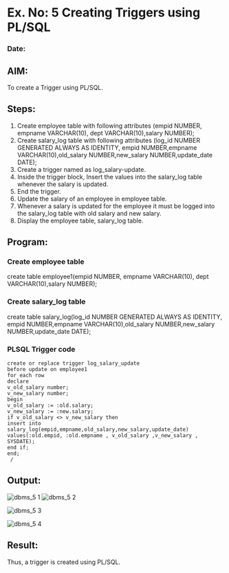 # Ex. No: 5 Creating Triggers using PL/SQL
### Date:

## AIM: 
To create a Trigger using PL/SQL.

## Steps:
1. Create employee table with following attributes (empid NUMBER, empname VARCHAR(10), dept VARCHAR(10),salary NUMBER);
2. Create salary_log table with following attributes (log_id NUMBER GENERATED ALWAYS AS IDENTITY, empid NUMBER,empname VARCHAR(10),old_salary NUMBER,new_salary NUMBER,update_date DATE);
3. Create a trigger named as log_salary-update.
4. Inside the trigger block, Insert the values into the salary_log table whenever the salary is updated.
5. End the trigger.
6. Update the salary of an employee in employee table.
7. Whenever a salary is updated for the employee it must be logged into the salary_log table with old salary and new salary.
8. Display the employee table, salary_log table.

## Program:
### Create employee table
create table employee1(empid NUMBER, empname VARCHAR(10), dept VARCHAR(10),salary NUMBER);
### Create salary_log table
create table salary_log(log_id NUMBER GENERATED ALWAYS AS IDENTITY, empid NUMBER,empname VARCHAR(10),old_salary NUMBER,new_salary NUMBER,update_date DATE);
### PLSQL Trigger code
```
create or replace trigger log_salary_update
before update on employee1
for each row
declare
v_old_salary number;
v_new_salary number;
begin
v_old_salary := :old.salary;
v_new_salary := :new.salary;
if v_old_salary <> v_new_salary then
insert into salary_log(empid,empname,old_salary,new_salary,update_date)
values(:old.empid, :old.empname , v_old_salary ,v_new_salary , SYSDATE);
end if;     
end;
 /
 ```

## Output:

![dbms_5 1](https://github.com/gummadileepkumar/Ex-No-5-Creating-Triggers-using-PL-SQL/assets/118707761/f6d4be8b-c22f-470d-9c3c-0c9e3061a29b)
![dbms_5 2](https://github.com/gummadileepkumar/Ex-No-5-Creating-Triggers-using-PL-SQL/assets/118707761/6e61903f-4e03-417a-9385-fa58f12deeb2)

![dbms_5 3](https://github.com/gummadileepkumar/Ex-No-5-Creating-Triggers-using-PL-SQL/assets/118707761/92829da5-9d46-44f1-950c-b954e5082b63)

![dbms_5 4](https://github.com/gummadileepkumar/Ex-No-5-Creating-Triggers-using-PL-SQL/assets/118707761/f81eef8b-b4d2-40b4-8824-00c6698ba14d)




## Result:
Thus, a trigger is created using PL/SQL.
